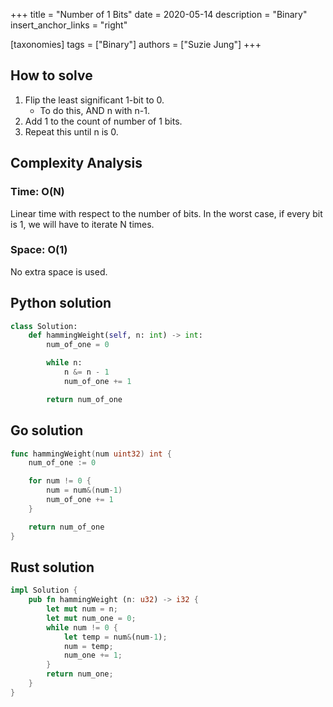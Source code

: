+++
title = "Number of 1 Bits"
date = 2020-05-14
description = "Binary"
insert_anchor_links = "right"

[taxonomies]
tags = ["Binary"]
authors = ["Suzie Jung"]
+++

## How to solve

1. Flip the least significant 1-bit to 0.
    * To do this, AND n with n-1.
2. Add 1 to the count of number of 1 bits.
3. Repeat this until n is 0.

## Complexity Analysis

### Time: O(N)

Linear time with respect to the number of bits. In the worst case, if every bit is 1, we will have to iterate N times.

### Space: O(1)

No extra space is used.

## Python solution

```python
class Solution:
    def hammingWeight(self, n: int) -> int:
        num_of_one = 0

        while n:
            n &= n - 1
            num_of_one += 1

        return num_of_one
```

## Go solution

```go
func hammingWeight(num uint32) int {
    num_of_one := 0

    for num != 0 {
        num = num&(num-1)
        num_of_one += 1
    }

    return num_of_one
}
```

## Rust solution

```rust
impl Solution {
    pub fn hammingWeight (n: u32) -> i32 {
        let mut num = n;
        let mut num_one = 0;
        while num != 0 {
            let temp = num&(num-1);
            num = temp;
            num_one += 1;
        }
        return num_one;
    }
}
```
